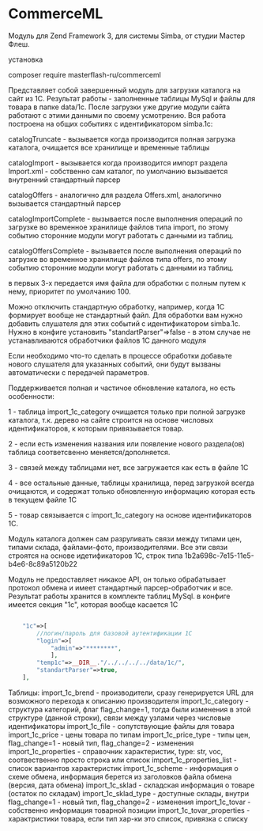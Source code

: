 # CommerceML

Модуль для Zend Framework 3, для системы Simba, от студии Мастер Флеш.

установка

composer require masterflash-ru/commerceml

Представляет собой завершенный модуль для загрузки каталога на сайт из 1С. Результат работы - заполненные таблицы MySql и файлы для товара в папке data/1c.
После загрузки уже другие модули сайта работают с этими данными по своему усмотрению. Вся работа построена на общих событиях с идентификатором simba.1c:

catalogTruncate - вызывается когда производится полная загрузка каталога, очищается все хранилище и временные таблицы

catalogImport - вызывается когда производится импорт раздела Import.xml - собственно сам каталог, по умолчанию вызывается внутренний стандартный парсер

catalogOffers - аналогично для раздела Offers.xml, аналогично вызывается стандартный парсер

catalogImportComplete - вызывается после выполнения операций по загрузке во временное хранилище файлов типа import, по этому событию сторонние модули могут работать с данными из таблиц.

catalogOffersComplete - вызывается после выполнения операций по загрузке во временное хранилище файлов типа offers, по этому событию сторонние модули могут работать с данными из таблиц.

в первых 3-х передается имя файла для обработки с полным путем к нему, приоритет по умолчанию 100.

Можно отключить стандартную обработку, например, когда 1С формирует вообще не стандартный файл. Для обработки вам нужно добавить слушателя для этих событий с идентификатором simba.1c.
Нужно в конфиге установить "standartParser"=>false - в этом случае не устанавливаются обработчики файлов 1С данного модуля

Если необходимо что-то сделать в процессе обработки добавьте нового слушателя для указанных событий, они будут вызваны автоматически с передачей параметров.

Поддерживается полная и частичое обновление каталога, но есть особенности:

1 - таблица import_1c_category очищается только при полной загрузке каталога, т.к. дерево на сайте строится на основе числовых идентификаторов, к которым привязывается товар.

2 - если есть изменения названия или появление нового раздела(ов) таблица соответсвенно меняется/дополняется.

3 - связей между таблицами нет, все загружается как есть в файле 1С

4 - все остальные данные, таблицы хранилища, перед загрузкой всегда очищаются, и содержат только обновленную информацию которая есть в текущем файле 1С

5 - товар связывается с import_1c_category на основе идентификаторов 1С.

Модуль каталога должен сам разруливать связи между типами цен, типами склада, файлами-фото, производителями. 
Все эти связи строятся на основе идетификаторов 1С, строк типа 1b2a698c-7e15-11e5-b4e6-8c89a5120b22

Модуль не предоставляет никакое API, он только обрабатывает протокол обмена и имеет стандартный парсер-обработчик и все. Результат работы хранится в комплекте таблиц MySql.
в конфиге имеется секция "1c", которая вообще касается 1С
```php

    "1c"=>[
        //логин/пароль для базовой аутентификации 1С
        "login"=>[
            "admin"=>"********",
            ],
        "temp1c"=>__DIR__."/../../../../data/1c/",
        "standartParser"=>true,
    ],
```
Таблицы:
import_1c_brend - производители, сразу генерируется URL для возможного перехода к описанию производителя
import_1c_category - структура категорий, флаг flag_change=1, тогда были изменения в этой структуре (данной строки), связи между узлами через числовые идентификаторы
import_1c_file - сопутствующие файлы для товара
import_1c_price - цены товара по типам
import_1c_price_type - типы цен, flag_change=1 - новый тип, flag_change=2 - изменения
import_1c_properties - справочник характеристик, type: str, voc, соотвественно просто строка или список
import_1c_properties_list - список вариантов характеристик
import_1c_scheme - информация о схеме обмена, информация берется из заголовков файла обмена (версия, дата обмена)
import_1c_sklad - складская информация о товаре (остаток по складам)
import_1c_sklad_type - доступные склады, внутри flag_change=1 - новый тип, flag_change=2 - изменения
import_1c_tovar - собственно информация товарной позиции
import_1c_tovar_properties - характристики товара, если тип хар-ки это список, привязка с списку


